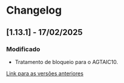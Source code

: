 # Changelog

## [1.13.1] - 17/02/2025

### Modificado
- Tratamento de bloqueio para o AGTAIC10.

[Link para as versões anteriores](/docs/pt-br/change-log/readme.history.md)
